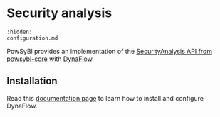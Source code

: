 # Security analysis

```{toctree}
:hidden:
configuration.md
```

PowSyBl provides an implementation of the [SecurityAnalysis API from powsybl-core](inv:powsyblcore:*:*#simulation/security/index) with [DynaFlow](https://dynawo.github.io/about/dynaflow).

## Installation

Read this [documentation page](https://dynawo.github.io/about/dynaflow) to learn how to install and configure DynaFlow.
